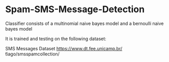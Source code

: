 # Spam-SMS-Message-Detection

Classifier consists of a multinomial naive bayes model and a bernoulli naive bayes model

It is trained and testing on the following dataset:

SMS Messages Dataset https://www.dt.fee.unicamp.br/ ̃tiago/smsspamcollection/

